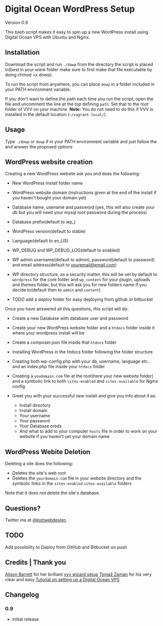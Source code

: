 # Digital Ocean WordPress Setup

Version 0.9

This bash script makes it easy to spin up a new WordPress install using Digital Ocean VPS with Ubuntu and Nginx.


## Installation

Download the script and run `./dowp` from the directory the script is placed in(best in your www folder make sure to first make that file executable by doing chmod +x dowp).

To run the script from anywhere, you can place `dowp` in a folder included in your PATH environment variable.

If you don't want to define the path each time you run the script, open the file and uncomment the line at the top defining `path`. Set that to the root folder of VVV on your machine. **Note:** You do not need to do this if VVV is installed in the default location (`~/vagrant-local/`).


## Usage

Type `./dowp` or `dowp` if in your PATH environment variable and just follow the and answer the proposed options 


## WordPress website creation

Creating a new WordPress website ask you and does the following:

* New WordPress install folder name
* WordPress website domain (instructions given at the end of the install if you haven't bought your domain yet)

* Database name, usename and password (yes, this will also create your db but you will need your mysql root password during the process)
* Database prefix(default to wp_)

* WordPress version(default to stable)
* Language(default to en_US)
* WP_DEBUG and WP_DEBUG_LOG(default to enabled)

* WP admin username(default to admin), password(default to password) and email address(default to youremail@email.com)

* WP directory structure, as a security matter, this will be set by default to `wordpress` for the core folder and `wp_content` for your plugin, uploads and themes folder, but this will ask you for new folders name if you decide to(default then to `admin` and `content`)

* TODO add a deploy folder for easy deploying from github or bitbucket

Once you have answered all this questions, this script will do:

* Create a new Database with database user and password
* Create your new WordPress website folder and a `htdocs` folder inside it where your wordpress install will be
* Create a composer.json file inside that `htdocs` folder
* Installing WordPress in the htdocs folder following the folder structure
* Creating both wp-config.php with your db, username, language etc.. and an index.php file inside your `htdocs` folder
* Creating a `youdomain.com` file at the root(here your new website folder) and a symbolic link to both `sites-enabled` and `sites-available` for Nginx config

* Greet you with your successful new install and give you info about it as:
  * Install directory
  * Install domain
  * Your username
  * Your password
  * Your Database creds
  * And what to add to your computer `hosts` file in order to work on your website if you haven't yet your domain name
  

## WordPress Webite Deletion

Deleting a site does the following:

* Deletes the site's web root 
* Deletes the `yourdomain.com` file in your website directory and the symbolic links in the `sites-enabled` `sites-available` folders

Note that it does not delete the site's database.


## Questions?

Twitter me at [@lostwebdesign](http://twitter.com/lostwebdesign).


## TODO

Add possibility to Deploy from GitHub and Bitbucket on push


## Credits | Thank you

[Alison Barrett](http://twitter.com/alisothegeek) for her brilliant [vvv wizard setup](https://github.com/aliso/vvv-site-wizard)
[Tomaž Zaman](https://twitter.com/tomazzaman) for his very clear and easy [Tutorial on setting up a Digital Ocean VPS](https://codeable.io/community/how-to-set-up-wordpress-vps/)

## Changelog

### 0.9

* Initial release
